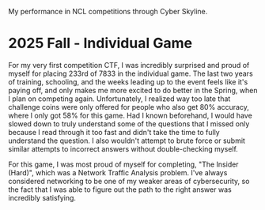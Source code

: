 My performance in NCL competitions through Cyber Skyline.

# 2025 Fall - Individual Game

For my very first competition CTF, I was incredibly surprised and proud of myself for placing 233rd of 7833 in the individual game. The last two years of training, schooling, and the weeks leading up to the event feels like it's paying off, and only makes me more excited to do better in the Spring, when I plan on competing again. Unfortunately, I realized way too late that challenge coins were only offered for people who also get 80% accuracy, where I only got 58% for this game. Had I known beforehand, I would have slowed down to truly understand some of the questions that I missed only because I read through it too fast and didn't take the time to fully understand the question. I also wouldn't attempt to brute force or submit similar attempts to incorrect answers without double-checking myself. 

For this game, I was most proud of myself for completing, "The Insider (Hard)", which was a Network Traffic Analysis problem. I've always considered networking to be one of my weaker areas of cybersecurity, so the fact that I was able to figure out the path to the right answer was incredibly satisfying. 
